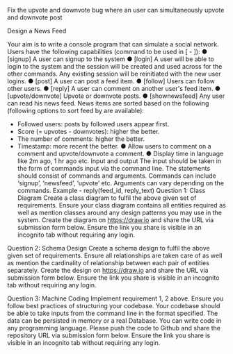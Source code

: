 Fix the upvote and downvote bug where an user can simultaneously upvote and downvote post



Design a News Feed

Your aim is to write a console program that can simulate a social network.
Users have the following capabilities (command to be used in [ - ]):
● [signup] A user can signup to the system
● [login] A user will be able to login to the system and the session will be created and used
across for the other commands. Any existing session will be reinitiated with the new user
logins.
● [post] A user can post a feed item.
● [follow] Users can follow other users.
● [reply] A user can comment on another user's feed item.
● [upvote/downvote] Upvote or downvote posts.
● [shownewsfeed] Any user can read his news feed. News items are sorted based on the
following (following options to sort feed by are available):
- Followed users: posts by followed users appear first.
- Score (= upvotes - downvotes): higher the better.
- The number of comments: higher the better.
- Timestamp: more recent the better.
● Allow users to comment on a comment and upvote/downvote a comment.
● Display time in language like 2m ago, 1 hr ago etc.
Input and output
The input should be taken in the form of commands input via the command line. The
statements should consist of commands and arguments. Commands can include ‘signup’,
‘newsfeed’, ‘upvote’ etc. Arguments can vary depending on the commands.
Example - reply(feed_id, reply_text)
Question 1: Class Diagram
Create a class diagram to fulfil the above given set of requirements. Ensure your class
diagram contains all entities required as well as mention classes around any design patterns
you may use in the system. Create the diagram on https://draw.io and share the URL via
submission form below. Ensure the link you share is visible in an incognito tab without
requiring any login.

Question 2: Schema Design
Create a schema design to fulfil the above given set of requirements. Ensure all
relationships are taken care of as well as mention the cardinality of relationship between
each pair of entities separately. Create the design on https://draw.io and share the URL via
submission form below. Ensure the link you share is visible in an incognito tab without
requiring any login.

Question 3: Machine Coding
Implement requirement 1, 2 above. Ensure you follow best practices of structuring your
codebase. Your codebase should be able to take inputs from the command line in the format
specified. The data can be persisted in memory or a real Database. You can write code in
any programming language. Please push the code to Github and share the repository URL
via submission form below. Ensure the link you share is visible in an incognito tab without
requiring any login.